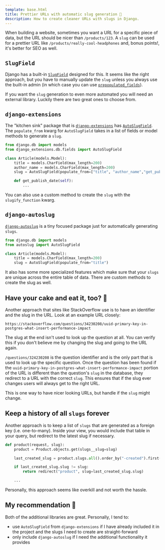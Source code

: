 ```yaml
---
template: base.html
title: Prettier URLs with automatic slug generation 🐌
description: How to create cleaner URLs with slugs in Django.
---
```


When building a website, sometimes you want a URL for a specific piece of data, but the URL should be nicer than `/products/123`. A `slug` can be used for a prettier URL like `/products/really-cool-headphones` and, bonus points!, it's better for SEO as well.

## `SlugField`

Django has a built-in [`SlugField`](https://docs.djangoproject.com/en/stable/ref/models/fields/#slugfield) designed for this. It seems like the right approach, but you have to manually update the `slug` unless you always use the built-in admin (in which case you can use [`prepopulated_fields`](https://docs.djangoproject.com/en/stable/ref/contrib/admin/#django.contrib.admin.ModelAdmin.prepopulated_fields)).

If you want the `slug` generation to even more automated you will need an external library. Luckily there are two great ones to choose from.

## `django-extensions`

The "kitchen sink" package that is [`django-extensions`](https://django-extensions.readthedocs.io/) has [`AutoSlugField`](https://django-extensions.readthedocs.io/en/latest/field_extensions.html#current-database-model-field-extensions). The `populate_from` kwarg for `AutoSlugField` takes in a list of fields or model methods to generate a `slug`.

```python
from django.db import models
from django_extensions.db.fields import AutoSlugField

class Article(models.Model):
    title = models.CharField(max_length=200)
    author_name = models.CharField(max_length=200)
    slug = AutoSlugField(populate_from=["title", "author_name","get_publish_date"])

    def get_publish_date(self):
        ...
```

You can also use a custom method to create the `slug` with the `slugify_function` kwarg.

## `django-autoslug`

[`django-autoslug`](https://django-autoslug.readthedocs.io/) is a tiny focused package just for automatically generating `slugs`.

```python
from django.db import models
from autoslug import AutoSlugField

class Article(models.Model):
    title = models.CharField(max_length=200)
    slug = AutoSlugField(populate_from="title")
```

It also has some more specialized features which make sure that your `slugs` are unique across the entire table of data. There are custom methods to create the slug as well.

## Have your cake and eat it, too? 🎂

Another approach that sites like StackOverflow use is to have an identifier and the slug in the URL. Look at an example URL closely:

```shell
https://stackoverflow.com/questions/34230208/uuid-primary-key-in-postgres-what-insert-performance-impact
```

The slug at the end isn't used to look up the question at all. You can verify this if you don't believe me by changing the slug and going to the URL again.

`/questions/324230208` is the question identifier and is the only part that is used to look up the specific question. Once the question has been found if the `uuid-primary-key-in-postgres-what-insert-performance-impact` portion of the URL is different than the question's `slug` in the database, they redirect to a URL with the correct `slug`. This ensures that if the slug ever changes users will always get to the right URL.

This is one way to have nicer looking URLs, but handle if the `slug` might change.

## Keep a history of all `slugs` forever

Another approach is to keep a list of `slugs` that are generated as a foreign key (i.e. one-to-many). Inside your view, you would include that table in your query, but redirect to the latest slug if necessary.

```python
def product(request, slug):
    product = Product.objects.get(slugs__slug=slug)

    last_created_slug = product.slugs.all().order_by("-created").first()

    if last_created_slug.slug != slug:
        return redirect("product", slug=last_created_slug.slug)

    ...
```

Personally, this approach seems like overkill and not worth the hassle.

## My recommendation 🌟

Both of the additional libraries are great. Personally, I tend to:

- use `AutoSlugField` from `django-extensions` if I have already included it in the project and the slugs I need to create are straight-forward
- only include `django-autoslug` if I need the additional functionality it provides
